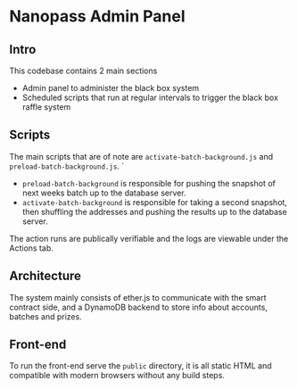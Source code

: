 # Nanopass Admin Panel

## Intro

This codebase contains 2 main sections
- Admin panel to administer the black box system
- Scheduled scripts that run at regular intervals to trigger the black box raffle system

## Scripts


The main scripts that are of note are `activate-batch-background.js` and `preload-batch-background.js`. `

- `preload-batch-background` is responsible for pushing the snapshot of next weeks batch up to the database server.
- `activate-batch-background` is responsible for taking a second snapshot, then shuffling the addresses and pushing the results up to the database server.

The action runs are publically verifiable and the logs are viewable under the Actions tab.

## Architecture

The system mainly consists of ether.js to communicate with the smart contract side, and a DynamoDB backend to store info about accounts, batches and prizes.

## Front-end

To run the front-end serve the `public` directory, it is all static HTML and compatible with modern browsers without any build steps.
